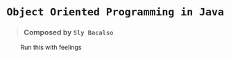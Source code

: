 # `Object Oriented Programming in Java`

>### Composed by `Sly Bacalso`

&emsp;&emsp; Run this with feelings